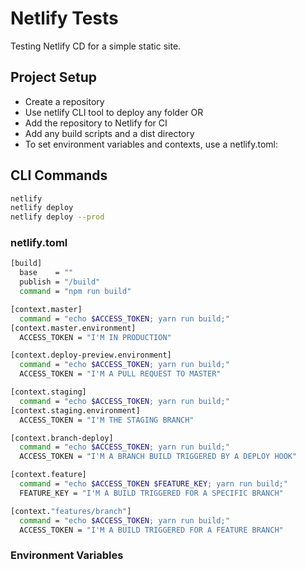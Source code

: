 # Netlify Tests

Testing Netlify CD for a simple static site.

## Project Setup

* Create a repository
* Use netlify CLI tool to deploy any folder OR
* Add the repository to Netlify for CI
* Add any build scripts and a dist directory
* To set environment variables and contexts, use a netlify.toml:

## CLI Commands

```sh
netlify
netlify deploy
netlify deploy --prod
```

### netlify.toml

``` sh
[build]
  base    = ""
  publish = "/build"
  command = "npm run build"

[context.master]
  command = "echo $ACCESS_TOKEN; yarn run build;"
[context.master.environment]
  ACCESS_TOKEN = "I'M IN PRODUCTION"

[context.deploy-preview.environment]
  command = "echo $ACCESS_TOKEN; yarn run build;"
  ACCESS_TOKEN = "I'M A PULL REQUEST TO MASTER"

[context.staging]
  command = "echo $ACCESS_TOKEN; yarn run build;"
[context.staging.environment]
  ACCESS_TOKEN = "I'M THE STAGING BRANCH"

[context.branch-deploy]
  command = "echo $ACCESS_TOKEN; yarn run build;"
  ACCESS_TOKEN = "I'M A BRANCH BUILD TRIGGERED BY A DEPLOY HOOK"

[context.feature]
  command = "echo $ACCESS_TOKEN $FEATURE_KEY; yarn run build;"
  FEATURE_KEY = "I'M A BUILD TRIGGERED FOR A SPECIFIC BRANCH"

[context."features/branch"]
  command = "echo $ACCESS_TOKEN; yarn run build;"
  ACCESS_TOKEN = "I'M A BUILD TRIGGERED FOR A FEATURE BRANCH"
```

### Environment Variables